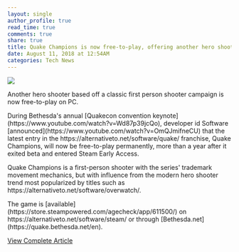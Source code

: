 ```yaml
---
layout: single
author_profile: true
read_time: true
comments: true
share: true
title: Quake Champions is now free-to-play, offering another hero shooter alternative
date: August 11, 2018 at 12:54AM
categories: Tech News
---
```

<img class="align-center" src="%20http://ifttt.com/images/no_image_card.png">
<p>Another hero shooter based off a classic first person shooter campaign is now free-to-play on PC.</p><p>During Bethesda's annual [Quakecon convention keynote](https://www.youtube.com/watch?v=Wd87p39jcQo), developer id Software [announced](https://www.youtube.com/watch?v=OmQJmifneCU) that the latest entry in the https://alternativeto.net/software/quake/ franchise, Quake Champions, will now be free-to-play permanently, more than a year after it exited beta and entered Steam Early Access.</p><p>Quake Champions is a first-person shooter with the series' trademark movement mechanics, but with influence from the modern hero shooter trend most popularized by titles such as https://alternativeto.net/software/overwatch/.</p><p>The game is [available](https://store.steampowered.com/agecheck/app/611500/) on https://alternativeto.net/software/steam/ or through [Bethesda.net](https://quake.bethesda.net/en).</p>

<a class="btn btn--info" href="https://alternativeto.net/news/2018/8/quake-champions-is-now-free-to-play-offering-another-hero-shooter-alternative">View Complete Article</a>